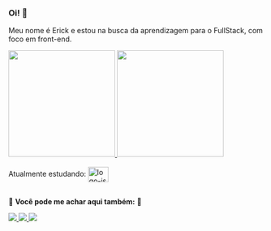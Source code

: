 <h3> Oi! 👋</h3>

Meu nome é Erick e estou na busca da aprendizagem para o FullStack, com foco em front-end.

<div>
  <a href="https://github.com/erick-menezes/" target="_blank">
    <img height="210em" src="https://github-readme-stats.vercel.app/api/top-langs/?username=erick-menezes&theme=dark&layout=compact&locale=pt-br&hide_border=true&langs_count=6" />
  </a>
  <a href="https://github.com/erick-menezes/" target="_blank">
    <img height="210em" src="https://github-readme-stats.vercel.app/api?username=erick-menezes&theme=dark&hide_rank=true&show_icons=true&count_private=true&include_all_commits=true&locale=pt-br&hide_title=true&hide_border=true" />
  </a>
  <div height="60px">⠀</div>
  <div>
    Atualmente estudando:
    <a href="https://pt-br.reactjs.org/" target="_blank">
      <img align="center" alt="logo-js" height="30" width="40" src="https://cdn.jsdelivr.net/gh/devicons/devicon/icons/react/react-original.svg" />
    </a>
  </div>
</div>
  
##

🔽 **__Você pode me achar aqui também:__** 🔽

<div>
  <a href="mailto:erickmenezes25@gmail.com" target="_blank">
    <img src="https://img.shields.io/badge/Gmail-D14836?style=for-the-badge&logo=gmail&logoColor=white" />
  </a>
  <a href="https://www.linkedin.com/in/erickmenezes/" target="_blank">
    <img src="https://img.shields.io/badge/LinkedIn-0077B5?style=for-the-badge&logo=linkedin&logoColor=white" />
  </a>
  <a href="http://discordapp.com/users/233695043028779020" target="_blank">
     <img src="https://img.shields.io/badge/Discord-7289DA?style=for-the-badge&logo=discord&logoColor=white" />
  </a>
</div>
